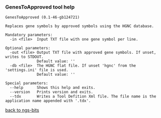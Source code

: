 ### GenesToApproved tool help
	GenesToApproved (0.1-46-gb124721)
	
	Replaces gene symbols by approved symbols using the HGNC database.
	
	Mandatory parameters:
	  -in <file>  Input TXT file with one gene symbol per line.
	
	Optional parameters:
	  -out <file> Output TXT file with approved gene symbols. If unset, writes to STDOUT.
	              Default value: ''
	  -db <file>  The HGNC flat file. If unset 'hgnc' from the 'settings.ini' file is used.
	              Default value: ''
	
	Special parameters:
	  --help      Shows this help and exits.
	  --version   Prints version and exits.
	  --tdx       Writes a Tool Defition Xml file. The file name is the application name appended with '.tdx'.
	
[back to ngs-bits](https://github.com/marc-sturm/ngs-bits)